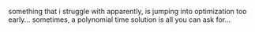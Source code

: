 something that i struggle with apparently, is jumping into optimization too early...
sometimes, a polynomial time solution is all you can ask for...